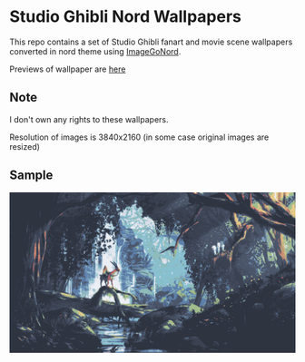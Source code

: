 # Studio Ghibli Nord Wallpapers

This repo contains a set of Studio Ghibli fanart and movie scene wallpapers converted in nord theme using [ImageGoNord](https://github.com/Schrodinger-Hat/ImageGoNord).

Previews of wallpaper are [here](previews.md)

## Note

I don't own any rights to these wallpapers.

Resolution of images is 3840x2160 (in some case original images are resized) 

## Sample

![](wallpapers/PrincessMononoke/1.png)
